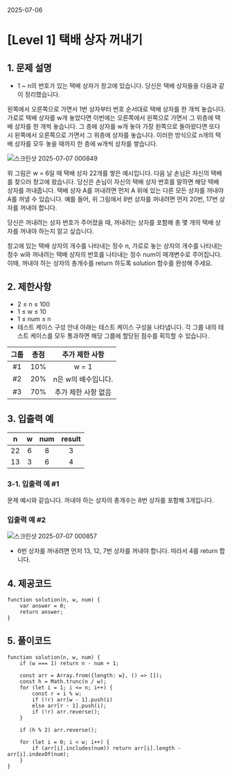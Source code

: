2025-07-06

# [Level 1] 택배 상자 꺼내기

## 1. 문제 설명

- 1 ~ n의 번호가 있는 택배 상자가 창고에 있습니다. 당신은 택배 상자들을 다음과 같이 정리했습니다.

왼쪽에서 오른쪽으로 가면서 1번 상자부터 번호 순서대로 택배 상자를 한 개씩 놓습니다. 가로로 택배 상자를 w개 놓았다면 이번에는 오른쪽에서 왼쪽으로 가면서 그 위층에 택배 상자를 한 개씩 놓습니다. 그 층에 상자를 w개 놓아 가장 왼쪽으로 돌아왔다면 또다시 왼쪽에서 오른쪽으로 가면서 그 위층에 상자를 놓습니다. 이러한 방식으로 n개의 택배 상자를 모두 놓을 때까지 한 층에 w개씩 상자를 쌓습니다.

![스크린샷 2025-07-07 000849](https://github.com/user-attachments/assets/c0466165-5e09-41df-93e3-3d62b60e3316)

위 그림은 w = 6일 때 택배 상자 22개를 쌓은 예시입니다.
다음 날 손님은 자신의 택배를 찾으러 창고에 왔습니다. 당신은 손님이 자신의 택배 상자 번호를 말하면 해당 택배 상자를 꺼내줍니다. 택배 상자 A를 꺼내려면 먼저 A 위에 있는 다른 모든 상자를 꺼내야 A를 꺼낼 수 있습니다. 예를 들어, 위 그림에서 8번 상자를 꺼내려면 먼저 20번, 17번 상자를 꺼내야 합니다.

당신은 꺼내려는 상자 번호가 주어졌을 때, 꺼내려는 상자를 포함해 총 몇 개의 택배 상자를 꺼내야 하는지 알고 싶습니다.

창고에 있는 택배 상자의 개수를 나타내는 정수 n, 가로로 놓는 상자의 개수를 나타내는 정수 w와 꺼내려는 택배 상자의 번호를 나타내는 정수 num이 매개변수로 주어집니다. 이때, 꺼내야 하는 상자의 총개수를 return 하도록 solution 함수를 완성해 주세요.

## 2. 제한사항

- 2 ≤ n ≤ 100
- 1 ≤ w ≤ 10
- 1 ≤ num ≤ n
- 테스트 케이스 구성 안내
아래는 테스트 케이스 구성을 나타냅니다. 각 그룹 내의 테스트 케이스를 모두 통과하면 해당 그룹에 할당된 점수를 획득할 수 있습니다.

| 그룹 |	총점 |	추가 제한 사항 |
|:-----:|:-----:|:------------:|
| #1 |	10% |	w = 1 |
|#2 |	20% |	n은 w의 배수입니다. |
|#3	| 70% |	추가 제한 사항 없음 |

## 3. 입출력 예

| n   | w | num   | result   |
|:--:|:--:|:-----:|:---------:|
| 22 | 6  | 8     | 3         |
| 13 | 3  | 6     | 4         |

### 3-1. 입출력 예 #1

문제 예시와 같습니다. 꺼내야 하는 상자의 총개수는 8번 상자를 포함해 3개입니다.

### 입출력 예 #2

![스크린샷 2025-07-07 000857](https://github.com/user-attachments/assets/d86bd2c5-d945-4269-8792-2be30ca06dea)

- 6번 상자를 꺼내려면 먼저 13, 12, 7번 상자를 꺼내야 합니다.
  따라서 4를 return 합니다.

## 4. 제공코드

```shell
function solution(n, w, num) {
    var answer = 0;
    return answer;
}
```

## 5. 풀이코드

```shell
function solution(n, w, num) {
    if (w === 1) return n - num + 1;

    const arr = Array.from({length: w}, () => []);
    const h = Math.trunc(n / w);
    for (let i = 1; i <= n; i++) {
        const r = i % w;
        if (!r) arr[w - 1].push(i)
        else arr[r - 1].push(i);
        if (!r) arr.reverse();
    }
    
    if (h % 2) arr.reverse();
    
    for (let i = 0; i < w; i++) {
        if (arr[i].includes(num)) return arr[i].length - arr[i].indexOf(num);
    }
}

```
